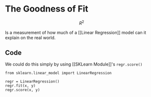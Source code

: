 # The Goodness of Fit
$$R^2$$

Is a measurement of how much of a [[Linear Regression]] model can it explain on the real world. 

## Code
We could do this simply by using [[SKLearn Module]]'s `regr.score()`

```
from sklearn.linear_model import LinearRegression

regr = LinearRegression()
regr.fit(x, y)
regr.score(x, y)
```